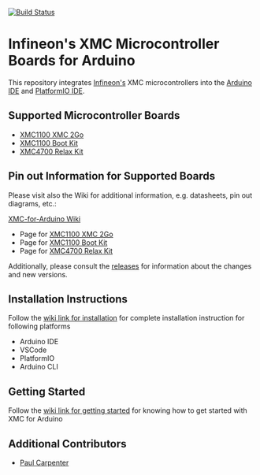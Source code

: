 [![Build Status](https://travis-ci.org/Infineon/XMC-for-Arduino.svg?branch=master)](https://travis-ci.org/Infineon/XMC-for-Arduino)
# Infineon's XMC Microcontroller Boards for Arduino

This repository integrates [Infineon's](https://www.infineon.com/) XMC microcontrollers into the [Arduino IDE](https://www.arduino.cc/en/main/software) and [PlatformIO IDE](https://platformio.org/platformio-ide?utm_source=github&utm_medium=xmc-for-arduino).

## Supported Microcontroller Boards

* [XMC1100 XMC 2Go](https://www.infineon.com/cms/en/product/evaluation-boards/kit_xmc_2go_xmc1100_v1/)
* [XMC1100 Boot Kit](https://www.infineon.com/cms/en/product/evaluation-boards/kit_xmc11_boot_001/)
* [XMC4700 Relax Kit](https://www.infineon.com/cms/en/product/evaluation-boards/kit_xmc47_relax_v1/)


## Pin out Information for Supported Boards

Please visit also the Wiki for additional information, e.g. datasheets, pin out diagrams, etc.:

[XMC-for-Arduino Wiki](https://github.com/Infineon/XMC-for-Arduino/wiki)

* Page for [XMC1100 XMC 2Go](https://github.com/jaenrig-ifx/XMC-for-Arduino/wiki/XMC-2Go)
* Page for [XMC1100 Boot Kit](https://github.com/jaenrig-ifx/XMC-for-Arduino/wiki/XMC1100-BootKit)
* Page for [XMC4700 Relax Kit](https://github.com/jaenrig-ifx/XMC-for-Arduino/wiki/XMC4700-RelaxKit)

Additionally, please consult the [releases](https://github.com/Infineon/XMC-for-Arduino/releases) for information about the changes and new versions.

## Installation Instructions
Follow the [wiki link for installation](https://github.com/jaenrig-ifx/XMC-for-Arduino/wiki/Installation) for complete installation instruction for following platforms
  - Arduino IDE
  - VSCode
  - PlatformIO
  - Arduino CLI
## Getting Started
Follow the [wiki link for getting started](https://github.com/jaenrig-ifx/XMC-for-Arduino/wiki/Getting-Started) for knowing how to get started with XMC for Arduino

## Additional Contributors

* [Paul Carpenter](https://github.com/techpaul)
